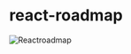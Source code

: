 # react-roadmap
![Reactroadmap](https://github.com/Wahab-Adil/react-roadmap/assets/115516734/e52ee0c5-82fd-4f82-987e-1da7ba598816)
